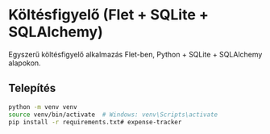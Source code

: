 # Költésfigyelő (Flet + SQLite + SQLAlchemy)

Egyszerű költésfigyelő alkalmazás Flet-ben, Python + SQLite + SQLAlchemy alapokon.

## Telepítés
```bash
python -m venv venv
source venv/bin/activate  # Windows: venv\Scripts\activate
pip install -r requirements.txt# expense-tracker